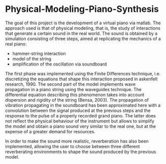 # Physical-Modeling-Piano-Synthesis

The goal of this project is the development of a virtual piano via matlab.
The approach used is that of physical modeling, that is, the study of interactions that generate a certain sound in the real world.
The sound is obtained by a simulation consisting of three steps, aimed at replicating the mechanics of a real piano:
* hammer-string interaction
* model of the string
* amplification of the oscillation via soundboard

The first phase was implemented using the Finite Differences technique, i.e. discretizing the equations that shape this interaction proposed in askenfelt research, 1990.
The second part of the model implements wave propagation in a piano string using the waveguides technique.  The differential equation describing this phenomenon takes into account dispersion and rigidity of the string (Bensa, 2003).
The propagation of vibration propagating in the soundboard has been approximated here with a convolution between the signal produced at the previous steps and the response to the pulse of a properly recorded grand piano. The latter does not reflect the physical behaviour of the instrument but allows to simplify the model and obtain a piano sound very similar to the real one, but at the expense of a greater demand for resources.

In order to make the sound more realistic, reverberation has also been implemented, allowing the user to choose between three different reverberating environments to shape the sound produced by the previous model.
